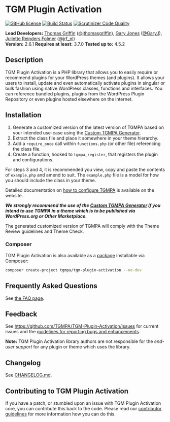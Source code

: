 # TGM Plugin Activation
[![GitHub license](https://img.shields.io/badge/license-GPLv2-blue.svg)](https://raw.githubusercontent.com/TGMPA/TGM-Plugin-Activation/develop/LICENSE.md)
[![Build Status](https://travis-ci.org/TGMPA/TGM-Plugin-Activation.svg?branch=develop)](https://travis-ci.org/TGMPA/TGM-Plugin-Activation)
[![Scrutinizer Code Quality](https://scrutinizer-ci.com/g/TGMPA/TGM-Plugin-Activation/badges/quality-score.png?b=develop)](https://scrutinizer-ci.com/g/TGMPA/TGM-Plugin-Activation/?branch=develop)


**Lead Developers:**
[Thomas Griffin](https://github.com/thomasgriffin) ([@jthomasgriffin](https://twitter.com/jthomasgriffin)), [Gary Jones](https://github.com/GaryJones) ([@GaryJ](https://twitter.com/GaryJ)), [Juliette Reinders Folmer](https://github.com/jrfnl) ([@jrf_nl](https://twitter.com/jrf_nl))  
**Version:** 2.6.1
**Requires at least:** 3.7.0 
**Tested up to:** 4.5.2 

## Description

TGM Plugin Activation is a PHP library that allows you to easily require or recommend plugins for your WordPress themes (and plugins). It allows your users to install, update and even automatically activate plugins in singular or bulk fashion using native WordPress classes, functions and interfaces. You can reference bundled plugins, plugins from the WordPress Plugin Repository or even plugins hosted elsewhere on the internet.

## Installation

1. Generate a customized version of the latest version of TGMPA based on your intended use-case using the [Custom TGMPA Generator](http://tgmpluginactivation.com/download/).
2. Extract the class file and place it somewhere in your theme hierarchy.
3. Add a `require_once` call within `functions.php` (or other file) referencing the class file.
4. Create a function, hooked to `tgmpa_register`, that registers the plugin and configurations.

For steps 3 and 4, it is recommended you view, copy and paste the contents of `example.php`
and amend to suit. The `example.php` file is a model for how you should include the class in your theme.

Detailed documentation on [how to configure TGMPA](http://tgmpluginactivation.com/configuration/) is available on the website.

__*We strongly recommend the use of the [Custom TGMPA Generator](http://tgmpluginactivation.com/download/) if you intend to use TGMPA in a theme which is to be published via WordPress.org or Other Marketplace.*__

The generated customized version of TGMPA will comply with the Theme Review guidelines and Theme Check.

### Composer

TGM Plugin Activation is also available as a [package](https://packagist.org/packages/tgmpa/tgm-plugin-activation) installable via Composer:

~~~sh
composer create-project tgmpa/tgm-plugin-activation --no-dev
~~~

## Frequently Asked Questions

See [the FAQ page](http://tgmpluginactivation.com/faq/).

## Feedback

See https://github.com/TGMPA/TGM-Plugin-Activation/issues for current issues and the [guidelines for reporting bugs and enhancements](https://github.com/TGMPA/TGM-Plugin-Activation/wiki/Guidelines-for-reporting-bugs).

__Note:__ TGM Plugin Activation library authors are not responsible for the *end-user support* for any plugin or theme which uses the library.

## Changelog

See [CHANGELOG.md](CHANGELOG.md).

## Contributing to TGM Plugin Activation

If you have a patch, or stumbled upon an issue with TGM Plugin Activation core, you can contribute this back to the code. Please read our [contributor guidelines](CONTRIBUTING.md) for more information how you can do this.

